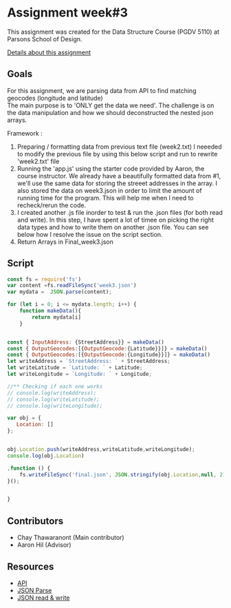 # Assignment week#3

This assignment was created for the Data Structure Course (PGDV 5110) at Parsons School of Design. 

[Details about this assignment](https://github.com/visualizedata/data-structures/blob/master/weekly_assignment_03.md)


## Goals

For this assignment, we are parsing data from API to find matching geocodes (longitude and latitude)  
The main purpose is to 'ONLY get the data we need'. The challenge is on the data manipulation and how we should deconstructed the nested json arrays. 

Framework  : 

1. Preparing / formatting data from previous text file (week2.txt) I neeeded to modify the previous file by using this below script and run to rewrite 'week2.txt' file
2. Running the 'app.js' using the starter code provided by Aaron, the course instructor. We already have a beautifully formatted data from #1, we'll use the same data for storing the streeet addresses in the array. I also stored the data on week3.json in order to limit the amount of running time for the program. This will help me when I need to recheck/rerun the code. 
3. I created another .js file inorder to test & run the .json files (for both read and write). In this step, I have spent a lot of timee on picking the right data types and how to write them on another .json file. You can see below how I resolve the issue on the script section. 
4. Return Arrays in Final_week3.json 


## Script

```javascript
const fs = require('fs')
var content =fs.readFileSync('week3.json')
var mydata =  JSON.parse(content);

for (let i = 0; i <= mydata.length; i++) {
    function makeData(){
        return mydata[i]
    }


const { InputAddress: {StreetAddress}} = makeData()
const { OutputGeocodes:[{OutputGeocode:{Latitude}}]} = makeData() 
const { OutputGeocodes:[{OutputGeocode:{Longitude}}]} = makeData() 
let writeAddress = `StreetAddress: ` + StreetAddress;
let writeLatitude = `Latitude: ` + Latitude;
let writeLongitude = `Longitude: ` + Longitude;

//** Checking if each one works 
// console.log(writeAddress); 
// console.log(writeLatitude);
// console.log(writeLongitude);

var obj = {
   Location: []
};


obj.Location.push(writeAddress,writeLatitude,writeLongitude);
console.log(obj.Location)

,function () {
    fs.writeFileSync('final.json', JSON.stringify(obj.Location,null, 2))
}();


}
```

## Contributors
- Chay Thawaranont (Main contributor)
- Aaron Hil (Advisor)

## Resources
- [API](https://www.npmjs.com/package/got#pagination)
- [JSON Parse](https://developer.mozilla.org/en-US/docs/Web/JavaScript/Data_structures)
- [JSON read & write](https://developer.mozilla.org/en-US/docs/Web/JavaScript/Data_structures)
